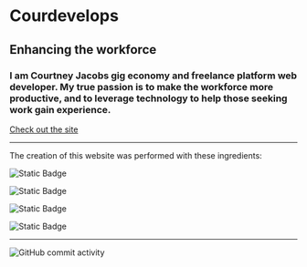 # Courdevelops 

## Enhancing the workforce

### I am Courtney Jacobs gig economy and freelance platform web developer. My true passion is to make the workforce more productive, and to leverage technology to help those seeking work gain experience.

[Check out the site](https://courdevelops.com)

<hr>

The creation of this website was performed with these ingredients:


![Static Badge](https://img.shields.io/badge/HTML-red?logo=HTML5&logoColor=%23ffffff)

![Static Badge](https://img.shields.io/badge/Saas-hotpink?logo=sass&logoColor=%23ffffff)

![Static Badge](https://img.shields.io/badge/CSS-blue?logo=CSS3&logoColor=%23ffffff)

![Static Badge](https://img.shields.io/badge/JavaScript-yellow?logo=CSS3&logoColor=%23ffffff)

<hr>


[Courdevelops]: https://img/logos/CourdevelopsWhite.png


![GitHub commit activity](https://img.shields.io/github/commit-activity/t/courthub74/courdevelops-website?style=flat&logo=GitHub)





